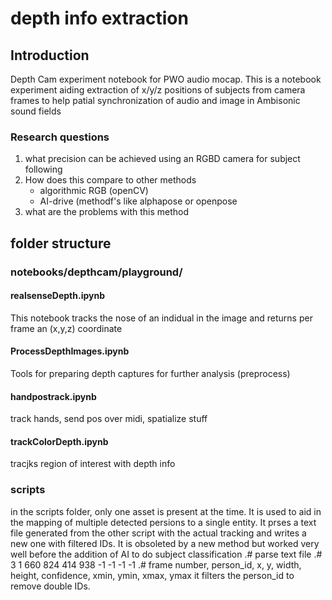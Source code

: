 # depth info extraction  
## Introduction  
Depth Cam experiment notebook for PWO audio mocap. This is a notebook experiment aiding extraction of x/y/z positions of subjects from camera frames to help patial synchronization of audio and image in Ambisonic sound fields

### Research questions

1. what precision can be achieved using an RGBD camera for subject following
2. How does this compare to other methods
    - algorithmic RGB (openCV)
    - AI-drive (methodf's like alphapose or openpose
3. what are the problems with this method

## folder structure
### notebooks/depthcam/playground/
#### realsenseDepth.ipynb
This notebook tracks the nose of an indidual in the image and returns per frame an (x,y,z) coordinate

#### ProcessDepthImages.ipynb
Tools for preparing depth captures for further analysis (preprocess)

#### handpostrack.ipynb
track hands, send pos over midi, spatialize stuff

#### trackColorDepth.ipynb
tracjks region of interest with depth info

### scripts
in the scripts folder, only one asset is present at the time.
It is used to aid in the mapping of multiple detected persions to a single entity. It prses a text file generated from the other script with the actual tracking and writes a new one with filtered IDs. It is obsoleted by a new method but worked very well before the addition of AI to do subject classification
    .# parse text file
    .# 3 1 660 824 414 938 -1 -1 -1 -1 
    .# frame number, person_id, x, y, width, height, confidence, xmin, ymin, xmax, ymax
it filters the person_id to remove double IDs. 

